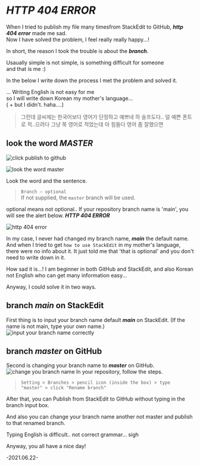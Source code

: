 # ***HTTP 404 ERROR***
When I tried to publish my file many timesfrom StackEdit to GitHub, ***http 404 error*** made me sad.    
Now I have solved the problem, I feel really really happy...!

In short, the reason I took the trouble is about the ***branch***.

Usaually simple is not simple, is something difficult for someone    
and that is me  :)

In the below I write down the process I met the problem and solved it.

...
Writing English is not easy for me    
so I will write down Korean my mother's language...    
( + but I didn't. haha....)    

>그런데 글씨체는 한국어보다 영어가 단정하고 예쁘네
 하 슬프도다..
덜 예쁜 폰트로 적..으려다 그냥 쭉 영어로 적었는데
 아 힘들다
영어 좀 잘했으면

## look the word ***MASTER*** 


![click publish to github](file:///C:/Users/user1/Desktop/%EC%9D%B4%EB%AF%B8%EC%A7%801.PNG)

![look the word master](file:///C:/Users/user1/Desktop/%EC%9D%B4%EB%AF%B8%EC%A7%802.PNG) 


Look the word and the sentence.
> ```Branch — optional```  
If not supplied, the ```master``` branch will be used.

optional means not optional..
If your repository branch name is 'main', you will see the alert below.
***HTTP 404 ERROR***

![http 404 error](file:///C:/Users/user1/Desktop/%EC%9D%B4%EB%AF%B8%EC%A7%803.PNG)

In my case, I never had changed my branch name,  ***main*** the default name.
And when I tried to get ```how to use StackEdit``` in my mother's language,
there were no info about it.
It just told me that 'that is optional' and you don't need to write down in it.

How sad it is...!
I am beginner in both GitHub and StackEdit,
and also Korean not English who can get many information easy...


Anyway, I could solve it in two ways.
##  branch ***main*** on StackEdit
First thing is to input your branch name default ***main*** on StackEdit.
(If the name is not main, type your own name.)
![input your branch name correctly](file:///C:/Users/user1/Desktop/%EC%9D%B4%EB%AF%B8%EC%A7%804.PNG)

## branch ***master*** on GitHub
Second is changing your branch name to ***master*** on GitHub.
![change you branch name](file:///C:/Users/user1/Desktop/%EC%9D%B4%EB%AF%B8%EC%A7%805.PNG)
In your repository, follow the steps.
>``` Setting > Branches > pencil icon (inside the box) > type "master" > click "Rename branch" ```
>
After that, you can Publish from StackEdit to GitHub without typing in the branch input box.

And also you can change your branch name another not master
 and publish to that renamed branch.

Typing English is difficult..
not correct grammar...
sigh

Anyway, you all have a nice day!

-2021.06.22-
<!--stackedit_data:
eyJoaXN0b3J5IjpbMzY1MTY5NzA2LDE0NDA3Njg3NzIsLTM4Nz
IxODk0MCwtMTMyOTM5NjU5LDU2MDE0MzYwNywtMTIzMDc3OTUw
LC03NDU1MzYzNTUsNjk0MzAyMzMwLC0xNDg5MjYxNTA1LDQ4Mz
g3ODI1MSw0MDQyMDE1NDIsMTA1MjMyMTI1OF19
-->